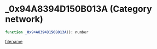 # _0x94A8394D150B013A (Category network)

```js
function _0x94A8394D150B013A(): number
```

[filename](_0x94A8394D150B013A_m.md ':include')